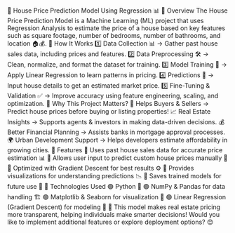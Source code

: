🏡 House Price Prediction Model Using Regression 📊
🔹 Overview
The House Price Prediction Model is a Machine Learning (ML) project that uses Regression Analysis to estimate the price of a house based on key features such as square footage, number of bedrooms, number of bathrooms, and location 🏠💰.
🔹 How It Works
1️⃣ Data Collection 📊 → Gather past house sales data, including prices and features.
2️⃣ Data Preprocessing 🛠️ → Clean, normalize, and format the dataset for training.
3️⃣ Model Training 🎯 → Apply Linear Regression to learn patterns in pricing.
4️⃣ Predictions 🤖 → Input house details to get an estimated market price.
5️⃣ Fine-Tuning & Validation ✅ → Improve accuracy using feature engineering, scaling, and optimization.
🔹 Why This Project Matters?
🏡 Helps Buyers & Sellers → Predict house prices before buying or listing properties!
📈 Real Estate Insights → Supports agents & investors in making data-driven decisions.
💰 Better Financial Planning → Assists banks in mortgage approval processes.
🌍 Urban Development Support → Helps developers estimate affordability in growing cities.
🔹 Features
🔹 Uses past house sales data for accurate price estimation 📊
🔹 Allows user input to predict custom house prices manually 🎤
🔹 Optimized with Gradient Descent for best results ⚙️
🔹 Provides visualizations for understanding predictions 📉
🔹 Saves trained models for future use 🔄
🔹 Technologies Used
🟢 Python 🐍
🟢 NumPy & Pandas for data handling 🏗️
🟢 Matplotlib & Seaborn for visualization 🎨
🟢 Linear Regression (Gradient Descent) for modeling 📐
🚀 This model makes real estate pricing more transparent, helping individuals make smarter decisions! Would you like to implement additional features or explore deployment options? 😊
